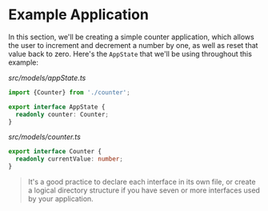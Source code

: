 # Example Application

In this section, we'll be creating a simple counter application, which allows 
the user to increment and decrement a number by one, as well as reset that value
back to zero. Here's the `AppState` that we'll be using throughout this example:

_src/models/appState.ts_
```typescript
import {Counter} from './counter';

export interface AppState {
  readonly counter: Counter;
}
```

_src/models/counter.ts_
```typescript
export interface Counter {
  readonly currentValue: number;
}
```

> It's a good practice to declare each interface in its own file, or create a
logical directory structure if you have seven or more interfaces used by your
application.